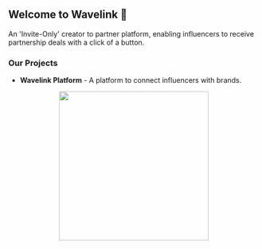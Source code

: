 ## Welcome to Wavelink 🚀

An 'Invite-Only' creator to partner platform, enabling influencers to receive partnership deals with a click of a button.

### Our Projects

- **Wavelink Platform** - A platform to connect influencers with brands.

<div align="center">
    <img align="center" src="https://media3.giphy.com/media/v1.Y2lkPTc5MGI3NjExbm00ZHVzeXVpcjJ0YzZvbWxndW5md3lscTV0bnAybGsyemxwajl2biZlcD12MV9pbnRlcm5hbF9naWZfYnlfaWQmY3Q9Zw/9LZTcawH3mc8V2oUqk/giphy.webp" height="300px" />
</div>
